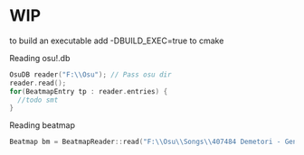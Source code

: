 # WIP
to build an executable add -DBUILD_EXEC=true to cmake

Reading osu!.db
```cpp
OsuDB reader("F:\\Osu"); // Pass osu dir
reader.read();
for(BeatmapEntry tp : reader.entries) {
  //todo smt
}
```


Reading beatmap
```cpp
Beatmap bm = BeatmapReader::read("F:\\Osu\\Songs\\407484 Demetori - Gensou, Yume no Owari\\Demetori - Gensou, Yume no Owari (GoldenWolf) [Genjitsu no Hajimari].osu");
```